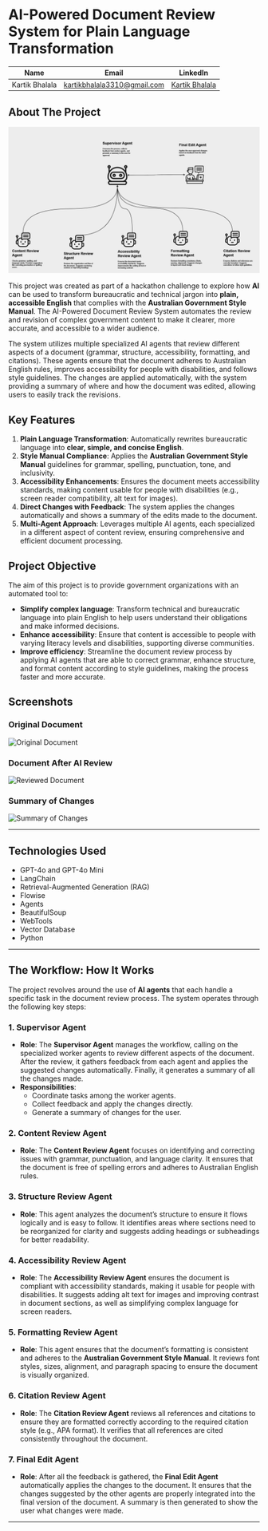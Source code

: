 # AI-Powered Document Review System for Plain Language Transformation

| Name           | Email                           | LinkedIn                                   |
| -------------- | ------------------------------- | ------------------------------------------ |
| Kartik Bhalala | kartikbhalala3310@gmail.com      | [Kartik Bhalala](https://www.linkedin.com/in/kartik-bhalala/) |

## About The Project

![Project Overview](./images/agents.png)

This project was created as part of a hackathon challenge to explore how **AI** can be used to transform bureaucratic and technical jargon into **plain, accessible English** that complies with the **Australian Government Style Manual**. The AI-Powered Document Review System automates the review and revision of complex government content to make it clearer, more accurate, and accessible to a wider audience.

The system utilizes multiple specialized AI agents that review different aspects of a document (grammar, structure, accessibility, formatting, and citations). These agents ensure that the document adheres to Australian English rules, improves accessibility for people with disabilities, and follows style guidelines. The changes are applied automatically, with the system providing a summary of where and how the document was edited, allowing users to easily track the revisions.

## Key Features

1. **Plain Language Transformation**: Automatically rewrites bureaucratic language into **clear, simple, and concise English**.
2. **Style Manual Compliance**: Applies the **Australian Government Style Manual** guidelines for grammar, spelling, punctuation, tone, and inclusivity.
3. **Accessibility Enhancements**: Ensures the document meets accessibility standards, making content usable for people with disabilities (e.g., screen reader compatibility, alt text for images).
4. **Direct Changes with Feedback**: The system applies the changes automatically and shows a summary of the edits made to the document.
5. **Multi-Agent Approach**: Leverages multiple AI agents, each specialized in a different aspect of content review, ensuring comprehensive and efficient document processing.

## Project Objective

The aim of this project is to provide government organizations with an automated tool to:
- **Simplify complex language**: Transform technical and bureaucratic language into plain English to help users understand their obligations and make informed decisions.
- **Enhance accessibility**: Ensure that content is accessible to people with varying literacy levels and disabilities, supporting diverse communities.
- **Improve efficiency**: Streamline the document review process by applying AI agents that are able to correct grammar, enhance structure, and format content according to style guidelines, making the process faster and more accurate.

## Screenshots

### Original Document
![Original Document](docs/original-document.png)

### Document After AI Review
![Reviewed Document](docs/reviewed-document.png)

### Summary of Changes
![Summary of Changes](docs/summary-of-changes.png)

---

## Technologies Used

- GPT-4o and GPT-4o Mini
- LangChain
- Retrieval-Augmented Generation (RAG)
- Flowise
- Agents
- BeautifulSoup
- WebTools
- Vector Database
- Python

---

## The Workflow: How It Works

The project revolves around the use of **AI agents** that each handle a specific task in the document review process. The system operates through the following key steps:

### 1. **Supervisor Agent**
- **Role**: The **Supervisor Agent** manages the workflow, calling on the specialized worker agents to review different aspects of the document. After the review, it gathers feedback from each agent and applies the suggested changes automatically. Finally, it generates a summary of all the changes made.
- **Responsibilities**:
  - Coordinate tasks among the worker agents.
  - Collect feedback and apply the changes directly.
  - Generate a summary of changes for the user.

### 2. **Content Review Agent**
- **Role**: The **Content Review Agent** focuses on identifying and correcting issues with grammar, punctuation, and language clarity. It ensures that the document is free of spelling errors and adheres to Australian English rules.

### 3. **Structure Review Agent**
- **Role**: This agent analyzes the document’s structure to ensure it flows logically and is easy to follow. It identifies areas where sections need to be reorganized for clarity and suggests adding headings or subheadings for better readability.

### 4. **Accessibility Review Agent**
- **Role**: The **Accessibility Review Agent** ensures the document is compliant with accessibility standards, making it usable for people with disabilities. It suggests adding alt text for images and improving contrast in document sections, as well as simplifying complex language for screen readers.

### 5. **Formatting Review Agent**
- **Role**: This agent ensures that the document’s formatting is consistent and adheres to the **Australian Government Style Manual**. It reviews font styles, sizes, alignment, and paragraph spacing to ensure the document is visually organized.

### 6. **Citation Review Agent**
- **Role**: The **Citation Review Agent** reviews all references and citations to ensure they are formatted correctly according to the required citation style (e.g., APA format). It verifies that all references are cited consistently throughout the document.

### 7. **Final Edit Agent**
- **Role**: After all the feedback is gathered, the **Final Edit Agent** automatically applies the changes to the document. It ensures that the changes suggested by the other agents are properly integrated into the final version of the document. A summary is then generated to show the user what changes were made.

---
